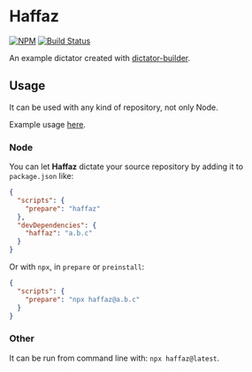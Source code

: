 # Haffaz

[![NPM](https://img.shields.io/npm/v/haffaz.svg?style=flat-square)](https://www.npmjs.com/package/haffaz)
[![Build Status](https://travis-ci.org/tomasbjerre/dictator-haffaz.svg?branch=master)](https://travis-ci.org/tomasbjerre/dictator-haffaz)

An example dictator created with [dictator-builder](https://github.com/tomasbjerre/dictator-builder).

## Usage

It can be used with any kind of repository, not only Node.

Example usage [here](https://github.com/tomasbjerre/dictator-haffaz-example).

### Node

You can let **Haffaz** dictate your source repository by adding it to `package.json` like:

```json
{
  "scripts": {
    "prepare": "haffaz"
  },
  "devDependencies": {
    "haffaz": "a.b.c"
  }
}
```

Or with `npx`, in `prepare` or `preinstall`:

```json
{
  "scripts": {
    "prepare": "npx haffaz@a.b.c"
  }
}
```

### Other

It can be run from command line with: `npx haffaz@latest`.
